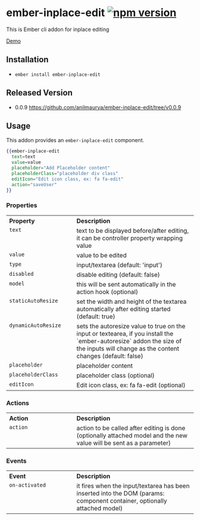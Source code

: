 # ember-inplace-edit [![npm version](https://badge.fury.io/js/ember-inplace-edit.svg)](https://badge.fury.io/js/ember-inplace-edit)

This is Ember cli addon for inplace editing

<a href="http://anilmaurya.github.io/ember-inplace-edit" target="_blank"> Demo </a>

## Installation

* `ember install ember-inplace-edit`

## Released Version
- 0.0.9 https://github.com/anilmaurya/ember-inplace-edit/tree/v0.0.9

## Usage
 This addon provides an `ember-inplace-edit` component.

```handlebars
{{ember-inplace-edit
  text=text
  value=value
  placeholder="Add Placeholder content"
  placeholderClass="placeholder div class"
  editIcon="Edit icon class, ex: fa fa-edit"
  action="saveUser"
}}
```

### Properties

<table width="100%">
  <tr>
  	<th valign="top" width="165px" align="left">Property</th>
  	<th valign="top" align="left">Description</th>
  </tr>
  <tr>
    <td valign="top"><code>text</code></td>
    <td valign="top">text to be displayed before/after editing, it can be controller property wrapping value</td>
  </tr>
  <tr>
    <td valign="top"><code>value</code></td>
    <td valign="top">value to be edited</td>
  </tr>
  <tr>
    <td valign="top"><code>type</code></td>
    <td valign="top">input/textarea (default: 'input')</td>
  </tr>
  <tr>
    <td valign="top"><code>disabled</code></td>
    <td valign="top">disable editing (default: false)</td>
  </tr>
  <tr>
    <td valign="top"><code>model</code></td>
    <td valign="top">this will be sent automatically in the action hook (optional)</td>
  </tr>
  <tr>
    <td valign="top"><code>staticAutoResize</code></td>
    <td valign="top">set the width and height of the textarea automatically after editing started (default: true)</td>
  </tr>
  <tr>
    <td valign="top"><code>dynamicAutoResize</code></td>
    <td valign="top">sets the autoresize value to true on the input or textearea, if you install the `ember-autoresize` addon the size of the inputs will change as the content changes (default: false)</td>
  </tr>
  <tr>
    <td valign="top"><code>placeholder</code></td>
    <td valign="top">placeholder content</td>
  </tr>
  <tr>
    <td valign="top"><code>placeholderClass</code></td>
    <td valign="top">placeholder class (optional)</td>
  </tr>
  <tr>
    <td valign="top"><code>editIcon</code></td>
    <td valign="top">Edit icon class, ex: fa fa-edit (optional)</td>
  </tr>
</table>

### Actions

<table width="100%">
  <tr>
  	<th valign="top" width="165px" align="left">Action</th>
  	<th valign="top" align="left">Description</th>
  </tr>
  <tr>
    <td valign="top"><code>action</code></td>
    <td valign="top">action to be called after editing is done (optionally attached model and the new value will be sent as a parameter)</tr>
  </tr>
</table>

### Events

<table width="100%">
  <tr>
  	<th valign="top" width="165px" align="left">Event</th>
  	<th valign="top" align="left">Description</th>
  </tr>
  <tr>
    <td valign="top"><code>on-activated</code></td>
    <td valign="top">it fires when the input/textarea has been inserted into the DOM (params: component container, optionally attached model)</tr>
  </tr>
</table>
